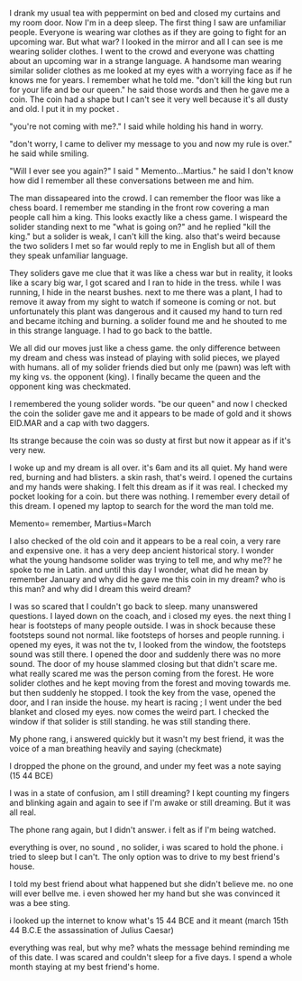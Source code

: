 I drank my usual tea with peppermint on bed and closed my curtains and my room door. Now I'm in a deep sleep. The first thing I saw are unfamiliar people. Everyone is wearing war clothes as if they are going to fight for an upcoming war. But what war? I looked in the mirror and all I can see is me wearing solider clothes. I went to the crowd and everyone  was chatting about an upcoming war in a strange language. A handsome man wearing similar solider clothes as me looked at my eyes with a worrying face as if he knows me for years. I remember what he told me. "don't kill the king but run for your life and be our queen." he said those words and then he gave me a coin. The coin had a shape but I can't see it very well because it's all dusty and old. I put it in my pocket .

"you're not coming with me?." I said while holding his hand in worry. 

"don't worry, I came to deliver my message to you and now my rule is over." he said while smiling.

 "Will I ever see you again?"  I said
" Memento...Martius."  he said
I don't know how did I remember all these conversations between me and him. 

The man dissapeared into the crowd. I can remember the floor was like a chess board. I remember me standing in the front row covering a man people call him a king. This looks exactly like a chess game. I wispeard the solider standing next to me "what is going on?" and he replied "kill the king." but a solider is weak, I can't kill the king. 
also that's weird because the two soliders I met so far would reply to me in English but all of them they speak unfamiliar language.

They soliders gave me clue that it was like a chess war but in reality, it looks like a scary big war, I got scared and I ran to hide in the tress. while I was running, I hide in the nearst bushes. next to me there was a plant, I had  to remove it away from my sight to watch if someone is coming or not. but unfortunately this plant was dangerous and it caused my hand to turn red and became itching and burning. a solider found me and he shouted to me in this strange language. I had to go back to the battle.

We all did our moves just like a chess game. the only difference between my dream and chess was instead of playing with solid pieces, we played with humans. all of my solider friends died but only me  (pawn) was left with my king vs. the opponent (king). I finally became  the queen and the opponent king was checkmated. 

I remembered the young solider words. "be our queen" and now I checked the coin the solider gave me and it appears to be made of gold and it shows EID.MAR and a cap with two daggers. 

Its strange because the coin was so dusty at first but now it appear as if it's very new.

I woke up and my dream is all over. it's 6am and its all quiet. My hand were red, burning and had blisters. a skin rash, that's weird. I opened the curtains and my hands were shaking. I felt this dream as if it was real. I checked my pocket looking for a coin. but there was nothing. I remember every detail of this dream. I opened my laptop to search for the word the man told me.

 Memento= remember,  Martius=March

I also checked of the old coin and it appears to be a real coin, a very rare and expensive one. it has a very deep ancient historical  story. I wonder what the young handsome solider was trying to tell me, and why me??
he spoke to me in Latin. and until this day I wonder, what did he mean by remember January and why did he gave me this coin in my dream? who is this man? and why did I dream this weird dream?

I was so scared that I couldn't go back to sleep. many unanswered questions. I layed down on the coach, and i closed my eyes. the next thing I hear is footsteps of many people outside. I was in shock because these footsteps sound not normal. like footsteps of horses and people running. i opened my eyes, it was not the tv, I looked from the window, the footsteps sound was still there. I opened the door and suddenly there was no more sound. The door of my house slammed closing but that didn't scare me. what really scared me was the person coming from the forest. He wore solider clothes and he kept moving from the forest and moving towards me. but then suddenly he stopped. I took the key from the vase, opened the door, and I ran inside the house. my heart is racing ; I went under the bed blanket and closed my eyes. now comes the weird part. I checked the window if that solider is still standing. he was still standing there. 

My phone rang, i answered quickly but it wasn't my best friend, it was the voice of a man breathing heavily and saying (checkmate)

I dropped the phone on the ground, and under my feet was a note saying (15 44 BCE)

I was in a state of confusion, am I still dreaming?
I kept counting my fingers and blinking again and again to see if I'm awake or still dreaming. But it was all real.

The phone rang again, but I didn't answer. i felt as if I'm being watched. 

everything is over, no sound , no solider, i was scared to hold the phone. i tried to sleep but I can't. The only option was to drive to my best friend's house.

 I told my best friend about what happened but she didn't believe me. no one will ever belIve me. i even showed her my hand but she was convinced it was a bee sting.

i looked up the internet to know what's 15 44 BCE and it meant (march 15th 44 B.C.E the assassination of Julius Caesar)

everything was real, but why me? whats the message behind reminding me of this date. I was scared and couldn't sleep for a five days. I spend a whole month staying at my best friend's home.